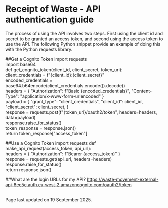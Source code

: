 # Receipt of Waste - API authentication guide

The process of using the API involves two steps. First using the client id and secret to be granted an access token, and second using the access token to use the API. The following Python snippet provide an example of doing this with the Python requests library.

##Get a Cognito Token
import requests <br/>
import base64 <br/>
def get_cognito_token(client_id, client_secret, token_url):<br/>
client_credentials = f"{client_id}:{client_secret}"<br/>
encoded_credentials = base64.b64encode(client_credentials.encode()).decode() <br/>
headers = { "Authorization": f"Basic {encoded_credentials}", "Content-Type": "application/x-www-form-urlencoded" }<br/>
payload = { "grant_type": "client_credentials", "client_id": client_id, "client_secret": client_secret, }<br/>
response = requests.post(f"{token_url}/oauth2/token", headers=headers, data=payload) <br/>
response.raise_for_status() <br/>
token_response = response.json() <br/>
return token_response["access_token"] <br/>

##Use a Cognito Token
import requests def make_api_request(access_token, api_url): <br/>
headers = { "Authorization": f"Bearer {access_token}" } <br/>
response = requests.get(api_url, headers=headers)<br/>
response.raise_for_status() <br/>
return response.json() <br/>

##What are the login URLs for my API?
https://waste-movement-external-api-8ec5c.auth.eu-west-2.amazoncognito.com/oauth2/token

<br/>Page last updated on 19 September 2025.

